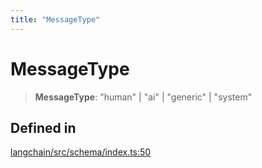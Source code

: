 ```yaml
---
title: "MessageType"
---
```


# MessageType

> **MessageType**: "human" \| "ai" \| "generic" \| "system"

## Defined in

[langchain/src/schema/index.ts:50](https://github.com/hwchase17/langchainjs/blob/ddf2996/langchain/src/schema/index.ts#L50)
